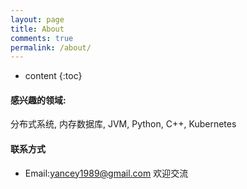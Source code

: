 ```yaml
---
layout: page
title: About
comments: true
permalink: /about/
---
```


* content
{:toc}

#### 感兴趣的领域:

分布式系统, 内存数据库, JVM, Python, C++, Kubernetes

#### 联系方式

* Email:[yancey1989@gmail.com](yancey1989@gmail.com) 欢迎交流

